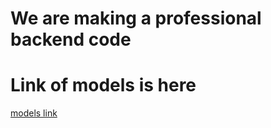 # We are making a professional backend code
# Link of models is here
[models link](https://app.eraser.io/workspace/YtPqZ1VogxGy1jzIDkzj)
